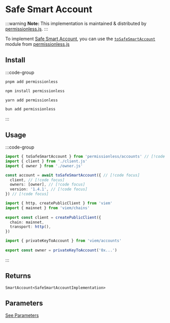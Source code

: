 # Safe Smart Account

:::warning
**Note:** This implementation is maintained & distributed by [permissionless.js](https://docs.pimlico.io/permissionless).
:::

To implement [Safe Smart Account](https://github.com/safe-global/safe-smart-account), you can use the [`toSafeSmartAccount`](https://docs.pimlico.io/permissionless/reference/accounts/toSafeSmartAccount) module from [permissionless.js](https://docs.pimlico.io/permissionless/)

## Install

:::code-group
```bash [pnpm]
pnpm add permissionless
```

```bash [npm]
npm install permissionless
```

```bash [yarn]
yarn add permissionless
```

```bash [bun]
bun add permissionless
```
:::

## Usage

:::code-group

```ts twoslash [example.ts]
import { toSafeSmartAccount } from 'permissionless/accounts' // [!code focus]
import { client } from './client.js'
import { owner } from './owner.js'

const account = await toSafeSmartAccount({ // [!code focus]
  client, // [!code focus]
  owners: [owner], // [!code focus]
  version: '1.4.1', // [!code focus]
}) // [!code focus]
```

```ts twoslash [client.ts] filename="config.ts"
import { http, createPublicClient } from 'viem'
import { mainnet } from 'viem/chains'
 
export const client = createPublicClient({
  chain: mainnet,
  transport: http(),
})
```

```ts twoslash [owner.ts (Private Key)] filename="owner.ts"
import { privateKeyToAccount } from 'viem/accounts'
 
export const owner = privateKeyToAccount('0x...')
```
:::

## Returns

`SmartAccount<SafeSmartAccountImplementation>`

## Parameters

[See Parameters](https://docs.pimlico.io/permissionless/reference/accounts/toSafeSmartAccount#parameters)